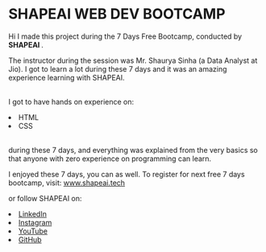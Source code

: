 # SHAPEAI WEB DEV BOOTCAMP

Hi I made this project during the 7 Days Free Bootcamp, conducted by <b> SHAPEAI </b>.

The instructor during the session was Mr. Shaurya Sinha (a Data Analyst at Jio). I got to learn a lot during these 7 days and it was an amazing experience learning with SHAPEAI.

<br>I got to have hands on experience on:

<li>HTML

<li>CSS

<br>during these 7 days, and everything was explained from the very basics so that anyone with zero experience on programming can learn.

I enjoyed these 7 days, you can as well. To register for next free 7 days bootcamp, visit: www.shapeai.tech

or follow SHAPEAI on:

<li><a href="https://in.linkedin.com/company/shapeai">LinkedIn</a>

<li><a href="https://www.instagram.com/shape.ai/?hl=en">Instagram</a>

<li><a href="https://www.youtube.com/channel/UCTUvDLTW9meuDXWcbmISPdA">YouTube</a>

<li><a href="https://github.com/shapeai">GitHub</a>

